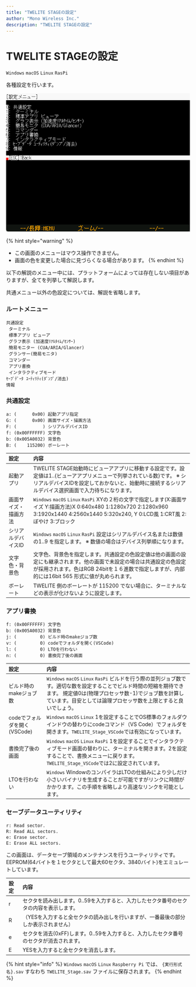 ```yaml
---
title: "TWELITE STAGEの設定"
author: "Mono Wireless Inc."
description: "TWELITE STAGEの設定"
---
```

# TWELITE STAGEの設定

`Windows` `macOS` `Linux` `RasPi`

各種設定を行います。

![設定画面](../../../.gitbook/assets/img_settings.png)

{% hint style="warning" %}
* この画面のメニューはマウス操作できません。
* 画面の色を変更した場合に見づらくなる場合があります。
{% endhint %}


以下の解説のメニュー中には、プラットフォームによっては存在しない項目がありますが、全てを列挙して解説します。

共通メニュー以外の色設定については、解説を省略します。

### ルートメニュー

```text
共通設定
 ターミナル
 標準アプリ ビューア
 グラフ表示 (加速度ﾘｱﾙﾀｲﾑ/ｾﾝｻｰ)
 簡易モニター (CUA/ARIA/Glancer)
 グランサー(簡易モニタ)
 コマンダー
 アプリ書換
 インタラクティブモード
ｾｰﾌﾞﾃﾞｰﾀ ﾕｰﾃｨﾘﾃｨ(ﾀﾞﾝﾌﾟ/消去)
情報
```


### 共通設定

```text
a: (      0x00) 起動アプリ指定
G: (      0x00) 画面サイズ・描画方法
F: (          ) シリアルデバイスID
f: (0x00FFFFFF) 文字色
b: (0x005A0032) 背景色
B: (    115200) ボーレート
```

| 設定                     | 内容                                                         |
| :----------------------- | :----------------------------------------------------------- |
| 起動アプリ               | TWELITE STAGE始動時にビューアアプリに移動する設定です。設定値は1..{ビューアアプリメニューで列挙されている数}です。 ※ シリアルデバイスIDを設定しておかないと、始動時に接続するシリアルデバイス選択画面で入力待ちになります。 |
| 画面サイズ・描画方法     | `Windows` `macOS` `Linux` `RasPi` XYの２桁の文字で指定します(X:画面サイズ Y:描画方法)X 0:640x480 1:1280x720 2:1280x960 3:1920x1440 4:2560x1440 5:320x240, Y 0:LCD風 1:CRT風 2:ぼやけ 3:ブロック |
| シリアルデバイスID       | `Windows` `macOS` `Linux` `RasPi` 設定はシリアルデバイス名または数値の1..9 を指定します。 ※ 数値の場合はデバイス列挙順になります。 |
| 文字色・背景色           | 文字色、背景色を指定します。共通設定の色設定値は他の画面の設定にも継承されます。他の画面で未設定の場合は共通設定の色設定が採用されます。色はRGB 24bitを１６進数で指定しますが、内部的には16bit 565 形式に値が丸められます。 |
| ボーレート           | TWELITE 側のボーレートが 115200 でない場合に、ターミナルなどの表示が化けないように設定します。 |


### アプリ書換

```text
f: (0x00FFFFFF) 文字色
b: (0x005A0032) 背景色
j: (         0) ビルド時のmakeジョブ数
v: (         0) codeでフォルダを開く(VSCode)
l: (         0) LTOを行わない
n: (         0) 書換完了後の画面
```

| 設定                          | 内容                                                         |
| :---------------------------- | :----------------------------------------------------------- |
| ビルド時のmakeジョブ数        | `Windows` `macOS` `Linux` `RasPi` ビルドを行う際の並列ジョブ数です。適切な数を設定することでビルド時間の短縮を期待できます。 規定値0は(物理プロセッサ数-1)でジョブ数を計算しています。目安としては論理プロセッサ数を上限とすると良いでしょう。 |
| codeでフォルダを開く (VSCode) | `Windows` `macOS` `Linux` 1を設定することでOS標準のフォルダウインドウの替わりにcodeコマンド（VS Code）でフォルダを開きます。`TWELITE_Stage_VSCode`では有効になっています。 |
| 書換完了後の画面              | `Windows` `macOS` `Linux` `RasPi` 1を設定することでインタラクティブモード画面の替わりに、ターミナルを開きます。2を設定することで、書換メニューに戻ります。`TWELITE_Stage_VSCode`では2に設定されています。 |
| LTOを行わない                 | `Windows` WindowのコンパイラはLTOの仕組みにより少しだけ小さいバイナリを生成することが可能ですがリンクに時間がかかります。この手順を省略しより高速なリンクを可能とします。 |



### セーブデータユーティリティ

```text
r: Read sector.
R: Read ALL sectors.
e: Erase sector.
E: Erase ALL sectors.
```

この画面は、データセーブ領域のメンテナンスを行うユーティリティです。EEPROM\(64バイトを１セクタとして最大60セクタ、3840バイト\)をエミュレートしています。

| 設定 | 内容 |
| :--- | :--- |
| r | セクタを読み出します。0..59を入力すると、入力したセクタ番号のセクタの内容を表示します。 |
| R | （YESを入力すると全セクタの読み出しを行いますが、一番最後の部分しか表示されません） |
| e | セクタを消去\(0xFF\)します。0..59を入力すると、入力したセクタ番号のセクタが消去されます。 |
| E | YESを入力すると全セクタを消去します。 |

{% hint style="info" %}
`Windows` `macOS` `Linux` `Raspberry Pi` では、 `{実行形式名}.sav` すなわち `TWELITE_Stage.sav` ファイルに保存されます。
{% endhint %}

